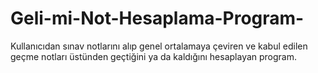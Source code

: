 # Geli-mi-Not-Hesaplama-Program-
Kullanıcıdan sınav notlarını alıp genel ortalamaya çeviren ve kabul edilen geçme notları üstünden geçtiğini ya da kaldığını hesaplayan program.
